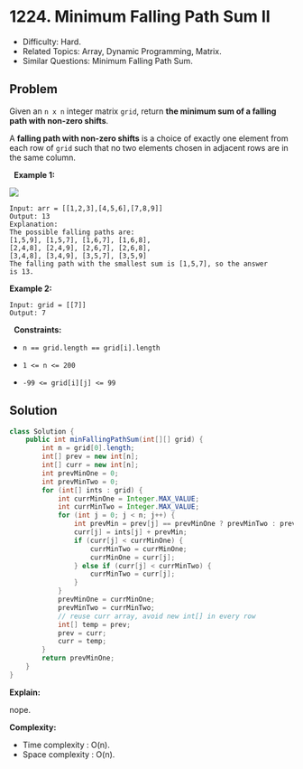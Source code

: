# 1224. Minimum Falling Path Sum II

- Difficulty: Hard.
- Related Topics: Array, Dynamic Programming, Matrix.
- Similar Questions: Minimum Falling Path Sum.

## Problem

Given an ```n x n``` integer matrix ```grid```, return **the minimum sum of a **falling path with non-zero shifts****.

A **falling path with non-zero shifts** is a choice of exactly one element from each row of ```grid``` such that no two elements chosen in adjacent rows are in the same column.

 
**Example 1:**

![](https://assets.leetcode.com/uploads/2021/08/10/falling-grid.jpg)

```
Input: arr = [[1,2,3],[4,5,6],[7,8,9]]
Output: 13
Explanation: 
The possible falling paths are:
[1,5,9], [1,5,7], [1,6,7], [1,6,8],
[2,4,8], [2,4,9], [2,6,7], [2,6,8],
[3,4,8], [3,4,9], [3,5,7], [3,5,9]
The falling path with the smallest sum is [1,5,7], so the answer is 13.
```

**Example 2:**

```
Input: grid = [[7]]
Output: 7
```

 
**Constraints:**


	
- ```n == grid.length == grid[i].length```
	
- ```1 <= n <= 200```
	
- ```-99 <= grid[i][j] <= 99```



## Solution

```java
class Solution {
    public int minFallingPathSum(int[][] grid) {
        int n = grid[0].length;
        int[] prev = new int[n];
        int[] curr = new int[n];
        int prevMinOne = 0;
        int prevMinTwo = 0;
        for (int[] ints : grid) {
            int currMinOne = Integer.MAX_VALUE;
            int currMinTwo = Integer.MAX_VALUE;
            for (int j = 0; j < n; j++) {
                int prevMin = prev[j] == prevMinOne ? prevMinTwo : prevMinOne;
                curr[j] = ints[j] + prevMin;
                if (curr[j] < currMinOne) {
                    currMinTwo = currMinOne;
                    currMinOne = curr[j];
                } else if (curr[j] < currMinTwo) {
                    currMinTwo = curr[j];
                }
            }
            prevMinOne = currMinOne;
            prevMinTwo = currMinTwo;
            // reuse curr array, avoid new int[] in every row
            int[] temp = prev;
            prev = curr;
            curr = temp;
        }
        return prevMinOne;
    }
}
```

**Explain:**

nope.

**Complexity:**

* Time complexity : O(n).
* Space complexity : O(n).
